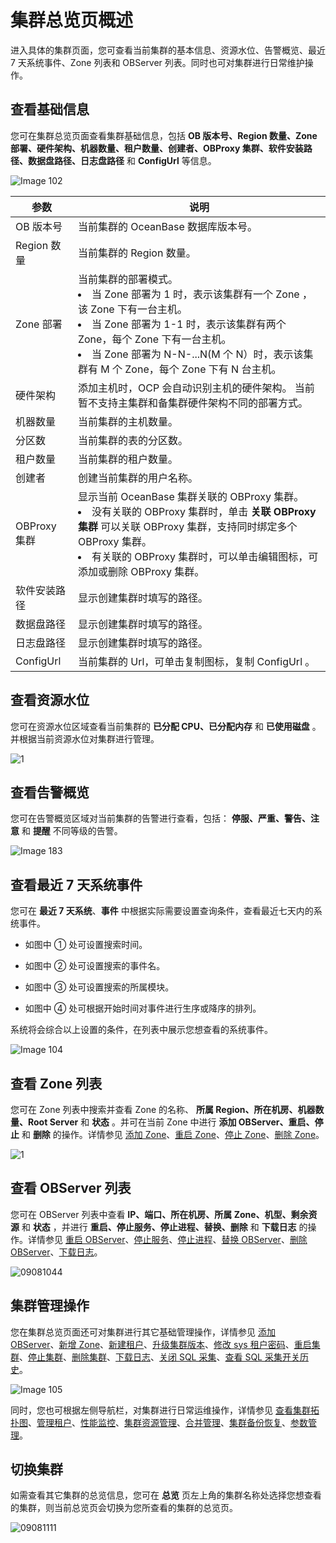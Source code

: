 # 集群总览页概述

进入具体的集群页面，您可查看当前集群的基本信息、资源水位、告警概览、最近 7 天系统事件、Zone 列表和 OBServer 列表。同时也可对集群进行日常维护操作。

## 查看基础信息

您可在集群总览页面查看集群基础信息，包括 **OB 版本号、Region 数量、Zone 部署、硬件架构、机器数量、租户数量、创建者、OBProxy 集群、软件安装路径、数据盘路径、日志盘路径** 和 **ConfigUrl** 等信息。

![Image 102](https://obbusiness-private.oss-cn-shanghai.aliyuncs.com/doc/img/ocp/%E9%9B%86%E7%BE%A4%E4%BF%A1%E6%81%AF2.png)

|     参数     |  说明  |
|------------|---|
| OB 版本号     | 当前集群的 OceanBase 数据库版本号。 |
| Region 数量  | 当前集群的 Region 数量。 |
| Zone 部署    | 当前集群的部署模式。 <li> 当 Zone 部署为 1 时，表示该集群有一个 Zone ，该 Zone 下有一台主机。   </li><li> 当 Zone 部署为 1-1 时，表示该集群有两个 Zone，每个 Zone 下有一台主机。   </li><li> 当 Zone 部署为 N-N-...N(M 个 N）时，表示该集群有 M 个 Zone，每个 Zone 下有 N 台主机。 </li>   |
| 硬件架构       | 添加主机时，OCP 会自动识别主机的硬件架构。 当前暂不支持主集群和备集群硬件架构不同的部署方式。 |
| 机器数量       | 当前集群的主机数量。 |
| 分区数        | 当前集群的表的分区数。 |
| 租户数量       | 当前集群的租户数量。 |
| 创建者        | 创建当前集群的用户名称。 |
| OBProxy 集群 | 显示当前 OceanBase 集群关联的 OBProxy 集群。 </br><li> 没有关联的 OBProxy 集群时，单击 **关联 OBProxy 集群** 可以关联 OBProxy 集群，支持同时绑定多个 OBProxy 集群。   </li><li>有关联的 OBProxy 集群时，可以单击编辑图标，可添加或删除 OBProxy 集群。 </li>   |
| 软件安装路径     | 显示创建集群时填写的路径。|
| 数据盘路径      | 显示创建集群时填写的路径。 |
| 日志盘路径      | 显示创建集群时填写的路径。 |
| ConfigUrl  | 当前集群的 Url，可单击复制图标，复制 ConfigUrl 。 |

## 查看资源水位

您可在资源水位区域查看当前集群的 **已分配 CPU、已分配内存** 和 **已使用磁盘** 。并根据当前资源水位对集群进行管理。

![1](https://obbusiness-private.oss-cn-shanghai.aliyuncs.com/doc/img/ocp/%E8%B5%84%E6%BA%90%E6%B0%B4%E4%BD%8D1.png)

## 查看告警概览

您可在告警概览区域对当前集群的告警进行查看，包括： **停服、严重、警告、注意** 和 **提醒** 不同等级的告警。

![Image 183](https://help-static-aliyun-doc.aliyuncs.com/assets/img/zh-CN/9940099461/p429845.png)

## 查看最近 7 天系统事件

您可在 **最近 7 天系统**、**事件** 中根据实际需要设置查询条件，查看最近七天内的系统事件。

* 如图中 ① 处可设置搜索时间。

* 如图中 ② 处可设置搜索的事件名。

* 如图中 ③ 处可设置搜索的所属模块。

* 如图中 ④ 处可根据开始时间对事件进行生序或降序的排列。

系统将会综合以上设置的条件，在列表中展示您想查看的系统事件。

![Image 104](https://help-static-aliyun-doc.aliyuncs.com/assets/img/zh-CN/9940099461/p429848.png)

## 查看 Zone 列表

您可在 Zone 列表中搜索并查看 Zone 的名称、 **所属 Region、所在机房、机器数量、Root Server** 和 **状态** 。并可在当前 Zone 中进行 **添加 OBServer、重启、停止** 和 **删除** 的操作。详情参见 [添加 Zone](../../400.cluster-features/200.basic-operations/600.manage-a-zone/100.create-zone-1.md)、[重启 Zone](../../400.cluster-features/200.basic-operations/600.manage-a-zone/200.restart-zone.md)、[停止 Zone](../../400.cluster-features/200.basic-operations/600.manage-a-zone/300.stop-zone.md)、[删除 Zone](../../400.cluster-features/200.basic-operations/600.manage-a-zone/400.delete-a-zone.md)。

![1](https://help-static-aliyun-doc.aliyuncs.com/assets/img/zh-CN/0066530261/p264941.png)

## 查看 OBServer 列表

您可在 OBServer 列表中查看 **IP、端口、所在机房、所属 Zone、机型、剩余资源** 和 **状态** ，并进行 **重启、停止服务、停止进程、替换、删除** 和 **下载日志** 的操作。详情参见 [重启 OBServer](../../400.cluster-features/200.basic-operations/700.manage-observer/200.restart-observer.md)、[停止服务](../../400.cluster-features/200.basic-operations/700.manage-observer/300.stop-observer.md)、[停止进程](../../400.cluster-features/200.basic-operations/700.manage-observer/400.stop-observer-process.md)、[替换 OBServer](../../400.cluster-features/200.basic-operations/700.manage-observer/500.replace-observer.md)、[删除 OBServer](../../400.cluster-features/200.basic-operations/700.manage-observer/600.delete-observer.md)、[下载日志](../../400.cluster-features/200.basic-operations/1000.download-log.md)。

![09081044](https://obbusiness-private.oss-cn-shanghai.aliyuncs.com/doc/img/ocp/observer1.png)

## 集群管理操作

您在集群总览页面还可对集群进行其它基础管理操作，详情参见 [添加 OBServer](../../400.cluster-features/200.basic-operations/700.manage-observer/100.add-an-observer.md)、[新增 Zone](../../400.cluster-features/200.basic-operations/600.manage-a-zone/100.create-zone-1.md)、[新建租户](../../500.tenant-functions/200.manage-basic-tenant-operations/100.create-a-tenant-3.md)、[升级集群版本](../../400.cluster-features/200.basic-operations/800.upgrade-version-1.md)、[修改 sys 租户密码](../../400.cluster-features/200.basic-operations/900.change-password-2.md)、[重启集群](../../400.cluster-features/200.basic-operations/500.restart-a-cluster-1.md)、[停止集群](../../400.cluster-features/200.basic-operations/400.stop-a-cluster-1.md)、[删除集群](../../400.cluster-features/200.basic-operations/300.delete-a-cluster-1.md)、[下载日志](../../400.cluster-features/200.basic-operations/1000.download-log.md)、[关闭 SQL 采集](../../400.cluster-features/200.basic-operations/1100.disable-sql-collection.md)、[查看 SQL 采集开关历史](../../400.cluster-features/200.basic-operations/1200.view-the-sql-collection-switch-history.md)。

![Image 105](https://obbusiness-private.oss-cn-shanghai.aliyuncs.com/doc/img/ocp/Image%20103.png)

同时，您也可根据左侧导航栏，对集群进行日常运维操作，详情参见 [查看集群拓扑图](../../400.cluster-features/300.view-the-topology-of-a-cluster.md)、[管理租户](../../400.cluster-features/400.overview-of-cluster-tenant-management.md)、[性能监控](../../400.cluster-features/500.performance-monitoring-1.md)、[集群资源管理](../../400.cluster-features/600.cluster-resource-management/100.view-the-unit-distribution.md)、[合并管理](../../400.cluster-features/700.merge-management/100.modify-a-merge-configuration-1.md)、[集群备份恢复](../../400.cluster-features/800.backup-and-recovery/100.create-a-backup-strategy.md)、[参数管理](../../400.cluster-features/900.parameters-1/100.view-the-parameter-list-2.md)。

## 切换集群

如需查看其它集群的总览信息，您可在 **总览** 页左上角的集群名称处选择您想查看的集群，则当前总览页会切换为您所查看的集群的总览页。

![09081111](https://help-static-aliyun-doc.aliyuncs.com/assets/img/zh-CN/5106591361/p324578.png)
